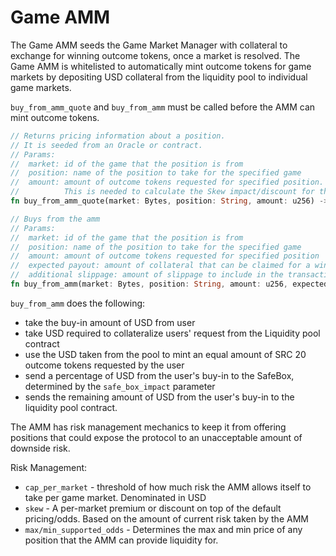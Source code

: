 # Game AMM

The Game AMM seeds the Game Market Manager with collateral to exchange for winning outcome tokens, once a market is resolved.  The Game AMM is whitelisted to automatically mint outcome tokens for game markets by depositing USD collateral from the liquidity pool to individual game markets.

`buy_from_amm_quote` and `buy_from_amm` must be called before the AMM can mint outcome tokens.

```rust
// Returns pricing information about a position.
// It is seeded from an Oracle or contract.
// Params:
//  market: id of the game that the position is from
//  position: name of the position to take for the specified game
//  amount: amount of outcome tokens requested for specified position.
//          This is needed to calculate the Skew impact/discount for the quote.
fn buy_from_amm_quote(market: Bytes, position: String, amount: u256) -> u256;

// Buys from the amm
// Params:
//  market: id of the game that the position is from
//  position: name of the position to take for the specified game
//  amount: amount of outcome tokens requested for specified position
//  expected payout: amount of collateral that can be claimed for a winning positions
//  additional slippage: amount of slippage to include in the transaction as a risk management measure
fn buy_from_amm(market: Bytes, position: String, amount: u256, expected_payout: u256, additional_slippage: u256);
```

`buy_from_amm` does the following:

* take the buy-in amount of USD from user
* take USD required to collateralize users' request from the Liquidity pool contract
* use the USD taken from the pool to mint an equal amount of SRC 20 outcome tokens requested by the user
* send a percentage of USD from the user's buy-in to the SafeBox, determined by the `safe_box_impact` parameter
* sends the remaining amount of USD from the user's buy-in to the liquidity pool contract.

The AMM has risk management mechanics to keep it from offering positions that could expose the protocol to an unacceptable amount of downside risk.

Risk Management:

* `cap_per_market` - threshold of how much risk the AMM allows itself to take per game market.  Denominated in USD
* `skew` - A per-market premium or discount on top of the default pricing/odds.  Based on the amount of current risk taken by the AMM
* `max/min_supported_odds` - Determines the max and min price of any position that the AMM can provide liquidity for.
